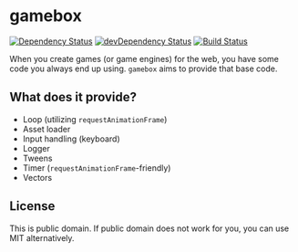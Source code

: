 gamebox
=======

[![Dependency Status](https://david-dm.org/freezedev/gamebox.svg)](https://david-dm.org/freezedev/gamebox)
[![devDependency Status](https://david-dm.org/freezedev/gamebox/dev-status.svg)](https://david-dm.org/freezedev/gamebox#info=devDependencies)
[![Build Status](https://travis-ci.org/freezedev/gamebox.svg?branch=master)](https://travis-ci.org/freezedev/gamebox)

When you create games (or game engines) for the web, you have some code you always end up using. `gamebox` aims to provide that base code.

What does it provide?
---------------------
* Loop (utilizing `requestAnimationFrame`)
* Asset loader
* Input handling (keyboard)
* Logger
* Tweens
* Timer (`requestAnimationFrame`-friendly)
* Vectors

License
-------
This is public domain. If public domain does not work for you, you can use MIT alternatively.
